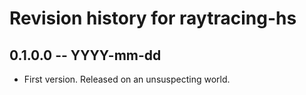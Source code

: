 # Revision history for raytracing-hs

## 0.1.0.0 -- YYYY-mm-dd

* First version. Released on an unsuspecting world.
